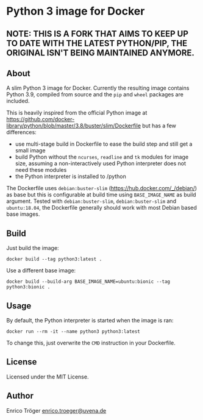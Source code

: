 # Python 3 image for Docker

## NOTE: THIS IS A FORK THAT AIMS TO KEEP UP TO DATE WITH THE LATEST PYTHON/PIP, THE ORIGINAL ISN'T BEING MAINTAINED ANYMORE.

## About

A slim Python 3 image for Docker.
Currently the resulting image contains Python 3.9, compiled from source and
the `pip` and `wheel` packages are included.

This is heavily inspired from the official Python image at
https://github.com/docker-library/python/blob/master/3.8/buster/slim/Dockerfile
but has a few differences:

  - use multi-stage build in Dockerfile to ease the build step and still get
    a small image
  - build Python without the `ncurses`, `readline` and `tk` modules for image
    size, assuming a non-interactively used Python interpreter does not need
    these modules
  - the Python interpreter is installed to /python

The Dockerfile uses `debian:buster-slim` (https://hub.docker.com/_/debian/)
as base but this is configurable at build time using `BASE_IMAGE_NAME`
as build argument.
Tested with `debian:buster-slim`, `debian:buster-slim` and `ubuntu:18.04`,
the Dockerfile generally should work with most Debian based base images.


## Build

Just build the image:

    docker build --tag python3:latest .

Use a different base image:

    docker build --build-arg BASE_IMAGE_NAME=ubuntu:bionic --tag python3:bionic .


## Usage

By default, the Python interpreter is started when the image is ran:

    docker run --rm -it --name python3 python3:latest

To change this, just overwrite the `CMD` instruction in your Dockerfile.


## License

Licensed under the MIT License.


## Author

Enrico Tröger <enrico.troeger@uvena.de>
